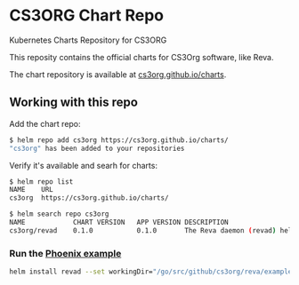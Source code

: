 # CS3ORG Chart Repo

Kubernetes Charts Repository for CS3ORG

This reposity contains the official charts for CS3Org software, like Reva.

The chart repository is available at [cs3org.github.io/charts](cs3org.github.io/charts).

## Working with this repo

Add the chart repo:

```bash
$ helm repo add cs3org https://cs3org.github.io/charts/
"cs3org" has been added to your repositories
```

Verify it's available and searh for charts:

```bash
$ helm repo list
NAME  	URL
cs3org	https://cs3org.github.io/charts/

$ helm search repo cs3org
NAME        	CHART VERSION	APP VERSION	DESCRIPTION
cs3org/revad	0.1.0        	0.1.0      	The Reva daemon (revad) helm chart
```

### Run the [Phoenix example](https://reva.link/docs/tutorials/phoenix-tutorial/#4-run-reva)

```bash
helm install revad --set workingDir="/go/src/github/cs3org/reva/examples/oc-phoenix" --set args="{"-dev-dir", "."}" cs3org/revad
```
